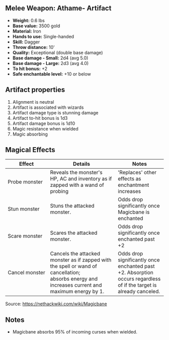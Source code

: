 ## Melee Weapon: Athame- Artifact

- **Weight:**                 0.6 lbs
- **Base value:**             3500 gold
- **Material:**               Iron
- **Hands to use:**           Single-handed
- **Skill:**                  Dagger
- **Throw distance:**         10'
- **Quality:**                Exceptional (double base damage)
- **Base damage - Small:**    2d4 (avg 5.0)
- **Base damage - Large:**    2d3 (avg 4.0)
- **To hit bonus:**           +2
- **Safe enchantable level:** +10 or below

## Artifact properties
1. Alignment is neutral
2. Artifact is associated with wizards
3. Artifact damage type is stunning damage
4. Artifact to-hit bonus is 1d3
5. Artifact damage bonus is 1d10
6. Magic resistance when wielded
7. Magic absorbing

## Magical Effects
<html>
<body>
<!--StartFragment-->

Effect | Details | Notes
-- | -- | --
Probe monster | Reveals the monster's HP, AC and inventory as if zapped with a wand of probing | 'Replaces' other effects as enchantment increases
Stun monster | Stuns the attacked monster. | Odds drop significantly once Magicbane is enchanted
Scare monster | Scares the attacked monster. | Odds drop significantly once enchanted past +2
Cancel monster | Cancels the attacked monster as if zapped with the spell or wand of cancellation; absorbs energy and increases current and maximum energy by 1. | Odds drop significantly once enchanted past +2. Absorption occurs regardless of if the target is already canceled.

<!--EndFragment-->
</body>
</html>

Source: https://nethackwiki.com/wiki/Magicbane

## Notes
- Magicbane absorbs 95% of incoming curses when wielded.
